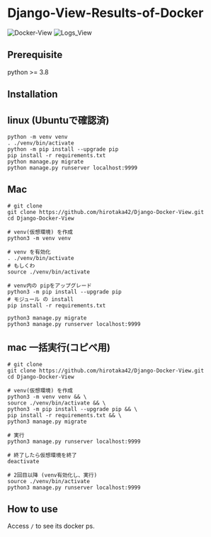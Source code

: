 # Django-View-Results-of-Docker
![Docker-View](https://user-images.githubusercontent.com/79750434/140269687-8dde9527-72e3-4acc-aab4-6e3bcdee82b5.png)
![Logs_View](https://user-images.githubusercontent.com/79750434/140269733-7ff1a824-eb55-4819-aa5e-e9cf8756727b.png)
## Prerequisite

python >= 3.8

## Installation

## linux (Ubuntuで確認済)
```
python -m venv venv
. ./venv/bin/activate
python -m pip install --upgrade pip
pip install -r requirements.txt
python manage.py migrate
python manage.py runserver localhost:9999
```

## Mac
```
# git clone
git clone https://github.com/hirotaka42/Django-Docker-View.git
cd Django-Docker-View

# venv(仮想環境) を作成
python3 -m venv venv

# venv を有効化
. ./venv/bin/activate
# もしくわ
source ./venv/bin/activate

# venv内の pipをアップグレード
python3 -m pip install --upgrade pip
# モジュール の install 
pip install -r requirements.txt

python3 manage.py migrate
python3 manage.py runserver localhost:9999
```

## mac 一括実行(コピペ用)
```
# git clone
git clone https://github.com/hirotaka42/Django-Docker-View.git
cd Django-Docker-View

# venv(仮想環境) を作成
python3 -m venv venv && \
source ./venv/bin/activate && \
python3 -m pip install --upgrade pip && \
pip install -r requirements.txt && \
python3 manage.py migrate

# 実行
python3 manage.py runserver localhost:9999

# 終了したら仮想環境を終了
deactivate

# 2回目以降 (venv有効化し、実行)
source ./venv/bin/activate
python3 manage.py runserver localhost:9999
```

## How to use

Access `/` to see its docker ps.

